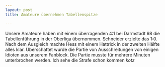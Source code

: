 ```yaml
---
layout: post
title: Amateure übernehmen Tabellenspitze

---
```


Unsere Amateure haben mit einem überragenden 4:1 bei Darmstadt 98 die Tabellenführung in der Oberliga übernommen. Schneider erzielte das 1:0. Nach dem Ausgleich machte Hess mit einem Hattrick in der zweiten Hälfte alles klar. Überschattet wurde die Partie von Ausschreitungen von einigen Idioten aus unserem Fanblock. Die Partie musste für mehrere Minuten unterbrochen werden. Ich sehe die Strafe schon kommen *kotz*


